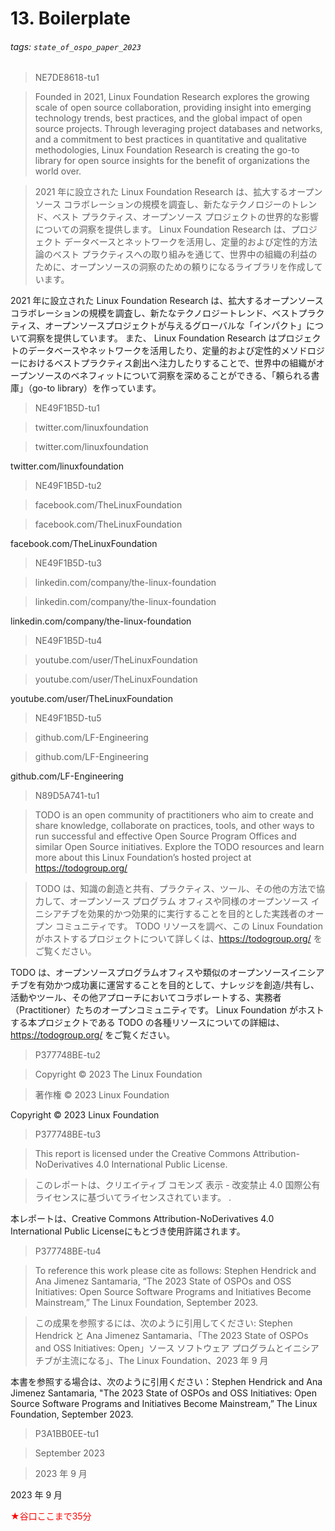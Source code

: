 # 13. Boilerplate

###### tags: `state_of_ospo_paper_2023`

> NE7DE8618-tu1

> <g id="1">Founded in 2021, Linux Foundation Research explores the growing scale of open source collaboration, providing insight into emerging technology trends, best practices, and the global impact of open source projects. Through leveraging project databases and networks, and a commitment to best practices in quantitative and qualitative methodologies, Linux Foundation Research is creating the go-to library for open source insights for the benefit of organizations the world over.</g>

> <g id="1">2021 年に設立された Linux Foundation Research は、拡大するオープンソース コラボレーションの規模を調査し、新たなテクノロジーのトレンド、ベスト プラクティス、オープンソース プロジェクトの世界的な影響についての洞察を提供します。 Linux Foundation Research は、プロジェクト データベースとネットワークを活用し、定量的および定性的方法論のベスト プラクティスへの取り組みを通じて、世界中の組織の利益のために、オープンソースの洞察のための頼りになるライブラリを作成しています。</g>

<g id="1">2021 年に設立された Linux Foundation Research は、拡大するオープンソースコラボレーションの規模を調査し、新たなテクノロジートレンド、ベストプラクティス、オープンソースプロジェクトが与えるグローバルな「インパクト」について洞察を提供しています。 また、 Linux Foundation Research はプロジェクトのデータベースやネットワークを活用したり、定量的および定性的メソドロジーにおけるベストプラクティス創出へ注力したりすることで、世界中の組織がオープンソースのベネフィットについて洞察を深めることができる、「頼られる書庫」（go-to library）を作っています。</g>

> NE49F1B5D-tu1

> <g id="1">twitter.com/linuxfoundation</g>

> <g id="1">twitter.com/linuxfoundation</g>

<g id="1">twitter.com/linuxfoundation</g>

> NE49F1B5D-tu2

> <g id="1">facebook.com/TheLinuxFoundation</g>

> <g id="1">facebook.com/TheLinuxFoundation</g>

<g id="1">facebook.com/TheLinuxFoundation</g>

> NE49F1B5D-tu3

> <g id="1">linkedin.com/company/the-linux-foundation</g>

> <g id="1">linkedin.com/company/the-linux-foundation</g>

<g id="1">linkedin.com/company/the-linux-foundation</g>

> NE49F1B5D-tu4

> <g id="1">youtube.com/user/TheLinuxFoundation</g>

> <g id="1">youtube.com/user/TheLinuxFoundation</g>

<g id="1">youtube.com/user/TheLinuxFoundation</g>

> NE49F1B5D-tu5

> <g id="1">github.com/LF-Engineering</g>

> <g id="1">github.com/LF-Engineering</g>

<g id="1">github.com/LF-Engineering</g>

> N89D5A741-tu1

> <g id="1">TODO is an open community of practitioners who aim to create and share knowledge, collaborate on practices, tools, and other ways to run successful and effective Open Source Program Offices and similar Open Source initiatives. Explore the TODO resources and learn more about this Linux Foundation’s hosted project at </g><g id="2">https://todogroup.org/</g>

> <g id="1">TODO は、知識の創造と共有、プラクティス、ツール、その他の方法で協力して、オープンソース プログラム オフィスや同様のオープンソース イニシアチブを効果的かつ効果的に実行することを目的とした実践者のオープン コミュニティです。 TODO リソースを調べ、この Linux Foundation がホストするプロジェクトについて詳しくは、</g><g id="2">https://todogroup.org/</g> をご覧ください。
> 

<g id="1">TODO は、オープンソースプログラムオフィスや類似のオープンソースイニシアチブを有効かつ成功裏に運営することを目的として、ナレッジを創造/共有し、活動やツール、その他アプローチにおいてコラボレートする、実務者（Practitioner）たちのオープンコミュニティです。 Linux Foundation がホストする本プロジェクトである TODO の各種リソースについての詳細は、</g><g id="2">https://todogroup.org/</g> をご覧ください。


> P377748BE-tu2

> <x id="1"/><g id="2">  </g><g id="3">Copyright © 2023 </g><g id="4">The Linux Foundation</g>

> <x id="1"/><g id="2"> </g><g id="3">著作権 © 2023 </g><g id="4">Linux Foundation </g>

<x id="1"/><g id="2"> </g><g id="3">Copyright © 2023 </g><g id="4">Linux Foundation </g>

> P377748BE-tu3

> <g id="1">This report is licensed under the </g><g id="2">Creative Commons Attribution-NoDerivatives 4.0 International Public License</g><g id="3">.</g>

> <g id="1">このレポートは、</g><g id="2">クリエイティブ コモンズ 表示 - 改変禁止 4.0 国際公有ライセンス</g><g id="3">に基づいてライセンスされています。 .</g>

<g id="1">本レポートは、</g><g id="2">Creative Commons Attribution-NoDerivatives 4.0 International Public License</g><g id="3">にもとづき使用許諾されます。</g>

> P377748BE-tu4

> <g id="1">To reference this work please cite as follows: Stephen Hendrick and Ana Jimenez Santamaria, “The 2023 </g><g id="2">State of OSPOs and OSS Initiatives: Open Source Software Programs and Initiatives Become Mainstream,” The Linux Foundation, September 2023.</g>

> <g id="1">この成果を参照するには、次のように引用してください: Stephen Hendrick と Ana Jimenez Santamaria、「The 2023 </g><g id="2">State of OSPOs and OSS Initiatives: Open」ソース ソフトウェア プログラムとイニシアチブが主流になる」、The Linux Foundation、2023 年 9 月</g>

<g id="1">本書を参照する場合は、次のように引用ください：Stephen Hendrick and Ana Jimenez Santamaria, "The 2023 </g><g id="2">State of OSPOs and OSS Initiatives: Open Source Software Programs and Initiatives Become Mainstream,” The Linux Foundation, September 2023.</g>


> P3A1BB0EE-tu1

> <g id="1">September 2023</g>

> <g id="1">2023 年 9 月</g>

<g id="1">2023 年 9 月</g>

<font color=red>★谷口ここまで35分</font>
